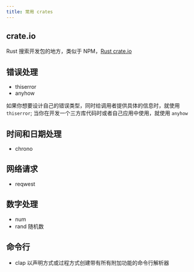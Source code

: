 ```yaml
---
title: 常用 crates
---
```


## crate.io

Rust 搜索开发包的地方，类似于 NPM，[Rust crate.io](https://crates.io/)

## 错误处理

- thiserror
- anyhow

如果你想要设计自己的错误类型，同时给调用者提供具体的信息时，就使用 `thiserror`; 当你在开发一个三方库代码时或者自己应用中使用，就使用 `anyhow`

## 时间和日期处理

- chrono

## 网络请求

- reqwest

## 数字处理

- num
- rand 随机数

## 命令行

- clap 以声明方式或过程方式创建带有所有附加功能的命令行解析器
